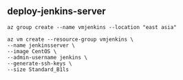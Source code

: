 ## deploy-jenkins-server ##  

`az group create --name vmjenkins --location "east asia"`

`az vm create --resource-group vmjenkins \`  
`--name jenkinsserver \`  
`--image CentOS \`  
`--admin-username jenkins \`  
`--generate-ssh-keys \`  
`--size Standard_B1ls `  
